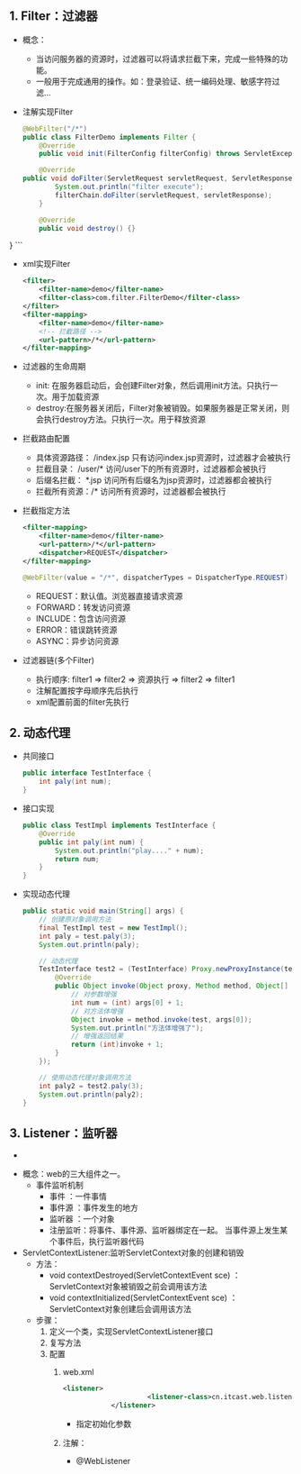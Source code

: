

## 1. Filter：过滤器

- 概念：
  - 当访问服务器的资源时，过滤器可以将请求拦截下来，完成一些特殊的功能。

  * 一般用于完成通用的操作。如：登录验证、统一编码处理、敏感字符过滤...

- 注解实现Filter

    ```java
    @WebFilter("/*")
    public class FilterDemo implements Filter {
        @Override
        public void init(FilterConfig filterConfig) throws ServletException {}

        @Override
    public void doFilter(ServletRequest servletRequest, ServletResponse servletResponse, FilterChain filterChain) throws IOException, ServletException {
            System.out.println("filter execute");
            filterChain.doFilter(servletRequest, servletResponse);
        }

        @Override
        public void destroy() {}
}
    ```

- xml实现Filter

  ```xml
  <filter>
      <filter-name>demo</filter-name>
      <filter-class>com.filter.FilterDemo</filter-class>
  </filter>
  <filter-mapping>
      <filter-name>demo</filter-name>
      <!-- 拦截路径 -->
      <url-pattern>/*</url-pattern>
  </filter-mapping>
  ```

- 过滤器的生命周期
  - init: 在服务器启动后，会创建Filter对象，然后调用init方法。只执行一次。用于加载资源
  - destroy:在服务器关闭后，Filter对象被销毁。如果服务器是正常关闭，则会执行destroy方法。只执行一次。用于释放资源

- 拦截路由配置

    - 具体资源路径： /index.jsp   只有访问index.jsp资源时，过滤器才会被执行
    - 拦截目录： /user/*	访问/user下的所有资源时，过滤器都会被执行
    - 后缀名拦截： *.jsp		访问所有后缀名为jsp资源时，过滤器都会被执行
    - 拦截所有资源：/*		访问所有资源时，过滤器都会被执行

- 拦截指定方法

  ```xml
  <filter-mapping>
      <filter-name>demo</filter-name>
      <url-pattern>/*</url-pattern>
      <dispatcher>REQUEST</dispatcher>
  </filter-mapping>
  ```

  ```java
  @WebFilter(value = "/*", dispatcherTypes = DispatcherType.REQUEST)
  ```

    - REQUEST：默认值。浏览器直接请求资源
    - FORWARD：转发访问资源
    - INCLUDE：包含访问资源
    - ERROR：错误跳转资源
    - ASYNC：异步访问资源

- 过滤器链(多个Filter)
  - 执行顺序: filter1 => filter2 => 资源执行 => filter2 => filter1
  - 注解配置按字母顺序先后执行
  - xml配置前面的filter先执行

## 2. 动态代理

- 共同接口

  ```java
  public interface TestInterface {
      int paly(int num);
  }
  ```

- 接口实现

  ```java
  public class TestImpl implements TestInterface {
      @Override
      public int paly(int num) {
          System.out.println("play...." + num);
          return num;
      }
  }
  ```

- 实现动态代理

  ```java
  public static void main(String[] args) {
      // 创建原对象调用方法
      final TestImpl test = new TestImpl();
      int paly = test.paly(3);
      System.out.println(paly);
  
      // 动态代理
      TestInterface test2 = (TestInterface) Proxy.newProxyInstance(test.getClass().getClassLoader(), test.getClass().getInterfaces(), new InvocationHandler() {
          @Override
          public Object invoke(Object proxy, Method method, Object[] args) throws Throwable {
              // 对参数增强
              int num = (int) args[0] + 1;
              // 对方法体增强
              Object invoke = method.invoke(test, args[0]);
              System.out.println("方法体增强了");
              // 增强返回结果
              return (int)invoke + 1;
          }
      });
  
      // 使用动态代理对象调用方法
      int paly2 = test2.paly(3);
      System.out.println(paly2);
  }
  ```

  

## 3. Listener：监听器

- 











* 概念：web的三大组件之一。
	* 事件监听机制
		* 事件	：一件事情
		* 事件源 ：事件发生的地方
		* 监听器 ：一个对象
		* 注册监听：将事件、事件源、监听器绑定在一起。 当事件源上发生某个事件后，执行监听器代码
* ServletContextListener:监听ServletContext对象的创建和销毁
	* 方法：
		* void contextDestroyed(ServletContextEvent sce) ：ServletContext对象被销毁之前会调用该方法
		* void contextInitialized(ServletContextEvent sce) ：ServletContext对象创建后会调用该方法
	* 步骤：
		1. 定义一个类，实现ServletContextListener接口
		2. 复写方法
		3. 配置
			1. web.xml
				```xml
				<listener>
				 					 <listener-class>cn.itcast.web.listener.ContextLoaderListener</listener-class>
  			 				</listener>
				```
				* 指定初始化参数<context-param>
			2. 注解：
				
				* @WebListener